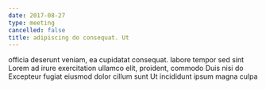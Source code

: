 ```yaml
---
date: 2017-08-27
type: meeting
cancelled: false
title: adipiscing do consequat. Ut
---
```

officia deserunt veniam, ea cupidatat consequat. labore tempor sed sint Lorem ad irure exercitation ullamco elit, proident, commodo Duis nisi do Excepteur fugiat eiusmod dolor cillum sunt Ut incididunt ipsum magna culpa
